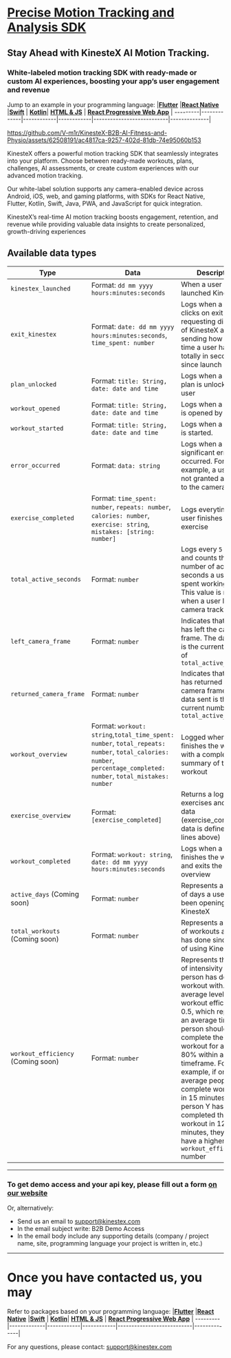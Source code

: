 # [Precise Motion Tracking and Analysis SDK](https://kinestex.com)
## Stay Ahead with KinesteX AI Motion Tracking.
### White-labeled motion tracking SDK with ready-made or custom AI experiences, boosting your app’s user engagement and revenue

Jump to an example in your programming language:
|[**Flutter**](https://github.com/KinesteX/KinesteX-SDK-Flutter) |[**React Native**](https://github.com/KinesteX/KinesteX-SDK-ReactNative) |[**Swift**](https://github.com/KinesteX/KinesteX-SDK-Swift) | [**Kotlin**](https://github.com/KinesteX/KinesteX-SDK-Kotlin)| [**HTML & JS**](https://github.com/KinesteX/KinesteX-SDK-HTML-JS) | [**React Progressive Web App**](https://github.com/KinesteX/KinesteX-SDK-PWA) |
---------|-------------|------------|------------|---------------------------|--------------|

https://github.com/V-m1r/KinesteX-B2B-AI-Fitness-and-Physio/assets/62508191/ac4817ca-9257-402d-81db-74e95060b153


KinesteX offers a powerful motion tracking SDK that seamlessly integrates into your platform. 
Choose between ready-made workouts, plans, challenges, AI assessments, or create custom experiences with our advanced motion tracking.

Our white-label solution supports any camera-enabled device across Android, iOS, web, and gaming platforms, with SDKs for React Native, Flutter, Kotlin, Swift, Java, PWA, and JavaScript for quick integration.

KinesteX’s real-time AI motion tracking boosts engagement, retention, and revenue while providing valuable data insights to create personalized, growth-driving experiences

## Available data types
 
    
| Type          | Data  |          Description     |
|----------------------|----------------------------|---------------------------------------------------------|
| `kinestex_launched`  | Format: `dd mm yyyy hours:minutes:seconds` | When a user has launched KinesteX 
| `exit_kinestex`     | Format: `date: dd mm yyyy hours:minutes:seconds`, `time_spent: number` | Logs when a user clicks on exit button, requesting dismissal of KinesteX and sending how much time a user has spent totally in seconds since launch   |
| `plan_unlocked`    | Format: `title: String, date: date and time` | Logs when a workout plan is unlocked by a user    |
| `workout_opened`      | Format: `title: String, date: date and time` | Logs when a workout is opened by a user  |
| `workout_started`   |  Format: `title: String, date: date and time`| Logs when a workout is started.  |
| `error_occurred`    | Format:  `data: string`  |  Logs when a significant error has occurred. For example, a user has not granted access to the camera  |
| `exercise_completed`      | Format: `time_spent: number`,  `repeats: number`, `calories: number`,  `exercise: string`, `mistakes: [string: number]`  |  Logs everytime a user finishes an exercise |
| `total_active_seconds` | Format: `number`   |   Logs every `5 seconds` and counts the number of active seconds a user has spent working out. This value is not sent when a user leaves camera tracking area  |
| `left_camera_frame` | Format: `number`  |  Indicates that a user has left the camera frame. The data sent is the current number of `total_active_seconds` |
| `returned_camera_frame` | Format: `number`  |  Indicates that a user has returned to the camera frame. The data sent is the current number of `total_active_seconds` |
| `workout_overview`    | Format:  `workout: string`,`total_time_spent: number`,  `total_repeats: number`, `total_calories: number`,  `percentage_completed: number`,  `total_mistakes: number`  |  Logged when a user finishes the workout with a complete short summary of the workout  |
| `exercise_overview`    | Format:  `[exercise_completed]` |  Returns a log of all exercises and their data (exercise_completed data is defined 5 lines above) |
| `workout_completed`    | Format:  `workout: string`, `date: dd mm yyyy hours:minutes:seconds`  |  Logs when a user finishes the workout and exits the workout overview |
| `active_days` (Coming soon)   | Format:  `number`  |  Represents a number of days a user has been opening KinesteX |
| `total_workouts` (Coming soon)  | Format:  `number`  |  Represents a number of workouts a user has done since start of using KinesteX|
| `workout_efficiency` (Coming soon)  | Format:  `number`  |  Represents the level of intensivity a person has done the workout with. An average level of workout efficiency is 0.5, which represents an average time a person should complete the workout for at least 80% within a specific timeframe. For example, if on average people complete workout X in 15 minutes, but a person Y has completed the workout in 12 minutes, they will have a higher `workout_efficiency` number |
------------------


### To get demo access and your api key, please fill out a form [on our website](https://kinestex.com#contact-form)

Or, alternatively: 
- Send us an email to [support@kinestex.com](mailto:support@kinestex.com)
- In the email subject write: B2B Demo Access
- In the email body include any supporting details (company / project name, site, programming language your project is written in, etc.)

-------

# Once you have contacted us, you may
Refer to packages based on your programming language:
|[**Flutter**](https://github.com/KinesteX/KinesteX-SDK-Flutter) |[**React Native**](https://github.com/KinesteX/KinesteX-SDK-ReactNative) |[**Swift**](https://github.com/KinesteX/KinesteX-SDK-Swift) | [**Kotlin**](https://github.com/KinesteX/KinesteX-SDK-Kotlin)| [**HTML & JS**](https://github.com/KinesteX/KinesteX-SDK-HTML-JS) | [**React Progressive Web App**](https://github.com/KinesteX/KinesteX-SDK-PWA) |
---------|-------------|------------|------------|---------------------------|--------------|

For any questions, please contact: support@kinestex.com
